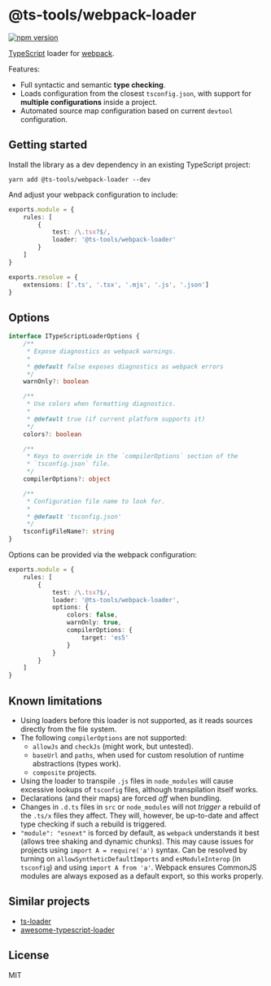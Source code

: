 # @ts-tools/webpack-loader
[![npm version](https://img.shields.io/npm/v/@ts-tools/webpack-loader.svg)](https://www.npmjs.com/package/@ts-tools/webpack-loader)

[TypeScript](https://www.typescriptlang.org/) loader for [webpack](https://webpack.js.org/).

Features:
- Full syntactic and semantic **type checking**.
- Loads configuration from the closest `tsconfig.json`, with support for **multiple configurations** inside a project.
- Automated source map configuration based on current `devtool` configuration.

## Getting started

Install the library as a dev dependency in an existing TypeScript project:
```
yarn add @ts-tools/webpack-loader --dev
```

And adjust your webpack configuration to include:
```ts
exports.module = {
    rules: [
        {
            test: /\.tsx?$/,
            loader: '@ts-tools/webpack-loader'
        }
    ]
}

exports.resolve = {
    extensions: ['.ts', '.tsx', '.mjs', '.js', '.json']
}
```

## Options

```ts
interface ITypeScriptLoaderOptions {
    /**
     * Expose diagnostics as webpack warnings.
     *
     * @default false exposes diagnostics as webpack errors
     */
    warnOnly?: boolean

    /**
     * Use colors when formatting diagnostics.
     *
     * @default true (if current platform supports it)
     */
    colors?: boolean

    /**
     * Keys to override in the `compilerOptions` section of the
     * `tsconfig.json` file.
     */
    compilerOptions?: object

    /**
     * Configuration file name to look for.
     *
     * @default 'tsconfig.json'
     */
    tsconfigFileName?: string
}
```

Options can be provided via the webpack configuration:
```ts
exports.module = {
    rules: [
        {
            test: /\.tsx?$/,
            loader: '@ts-tools/webpack-loader',
            options: {
                colors: false,
                warnOnly: true,
                compilerOptions: {
                    target: 'es5'
                }
            }
        }
    ]
}
```

## Known limitations

- Using loaders before this loader is not supported, as it reads sources directly from the file system.
- The following `compilerOptions` are not supported:
  - `allowJs` and `checkJs` (might work, but untested).
  - `baseUrl` and `paths`, when used for custom resolution of runtime abstractions (types work).
  - `composite` projects.
- Using the loader to transpile `.js` files in `node_modules` will cause excessive lookups of `tsconfig` files, although transpilation itself works.
- Declarations (and their maps) are forced *off* when bundling.
- Changes in `.d.ts` files in `src` or `node_modules` will not *trigger* a rebuild of the `.ts/x` files they affect. They will, however, be up-to-date and affect type checking if such a rebuild is triggered.
- `"module": "esnext"` is forced by default, as `webpack` understands it best (allows tree shaking and dynamic chunks). This may cause issues for projects using `import A = require('a')` syntax. Can be resolved by turning on `allowSyntheticDefaultImports` and `esModuleInterop` (in `tsconfig`) and using `import A from 'a'`. Webpack ensures CommonJS modules are always exposed as a default export, so this works properly.

## Similar projects

- [ts-loader](https://github.com/TypeStrong/ts-loader)
- [awesome-typescript-loader](https://github.com/s-panferov/awesome-typescript-loader)

## License

MIT
